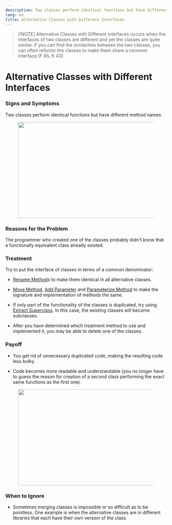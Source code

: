 ```yaml
---
description: Two classes perform identical functions but have different method names.
lang: en
title: Alternative Classes with Different Interfaces
---
```


> [!NOTE] Alternative Classes with Different Interfaces
> occurs when the interfaces of two classes are different and yet the classes are quite similar. If you can find the similarities between the two classes, you can often refactor the classes to make them share a common interface [F 85, K 43]
# Alternative Classes with Different Interfaces

### Signs and Symptoms

Two classes perform identical functions but have different method names.

<figure class="image">
<img
src="https://refactoring.guru/images/refactoring/content/smells/alternative-classes-with-different-interfaces-01.png?id=e5fccb2e5390e0a62b5c9f56029bd361"
srcset="https://refactoring.guru/images/refactoring/content/smells/alternative-classes-with-different-interfaces-01-2x.png?id=00f0e52d679514e0c16e836e7cee5c24 2x"
width="500" height="300" />
</figure>

### Reasons for the Problem

The programmer who created one of the classes probably didn't know that
a functionally equivalent class already existed.

### Treatment

Try to put the interface of classes in terms of a common denominator:

-   [Rename Method](/rename-method)s to make them identical in all
    alternative classes.

-   [Move Method](/move-method), [Add Parameter](/add-parameter) and
    [Parameterize Method](/parameterize-method) to make the signature
    and implementation of methods the same.

-   If only part of the functionality of the classes is duplicated, try
    using [Extract Superclass](/extract-superclass). In this case, the
    existing classes will become subclasses.

-   After you have determined which treatment method to use and
    implemented it, you may be able to delete one of the classes.

### Payoff

-   You get rid of unnecessary duplicated code, making the resulting
    code less bulky.

-   Code becomes more readable and understandable (you no longer have to
    guess the reason for creation of a second class performing the exact
    same functions as the first one).

<figure class="image">
<img
src="https://refactoring.guru/images/refactoring/content/smells/alternative-classes-with-different-interfaces-02.png?id=669874e082965799a70076a120288c6a"
srcset="https://refactoring.guru/images/refactoring/content/smells/alternative-classes-with-different-interfaces-02-2x.png?id=db011d16b1dcea2e68d252eb435e63ef 2x"
loading="lazy" width="500" height="300" />
</figure>

### When to Ignore

-   Sometimes merging classes is impossible or so difficult as to be
    pointless. One example is when the alternative classes are in
    different libraries that each have their own version of the class.
